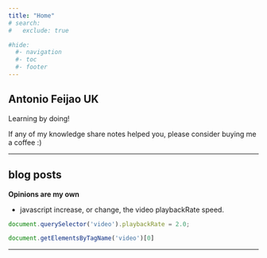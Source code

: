 ```yaml
---
title: "Home"
# search:
#   exclude: true

#hide:
  #- navigation
  #- toc
  #- footer
---
```


##  Antonio Feijao UK

Learning by doing!

If any of my knowledge share notes helped you, please consider buying me a coffee :)

<script type='text/javascript' src='https://storage.ko-fi.com/cdn/widget/Widget_2.js'></script>
<script type='text/javascript'>kofiwidget2.init('Buy-me-a-Coffee', '#ff5f5f', 'B0B019526');kofiwidget2.draw();</script>

---

## blog posts

**Opinions are my own**

* javascript increase, or change, the video playbackRate speed.

```js
document.querySelector('video').playbackRate = 2.0;

document.getElementsByTagName('video')[0]

```
---
